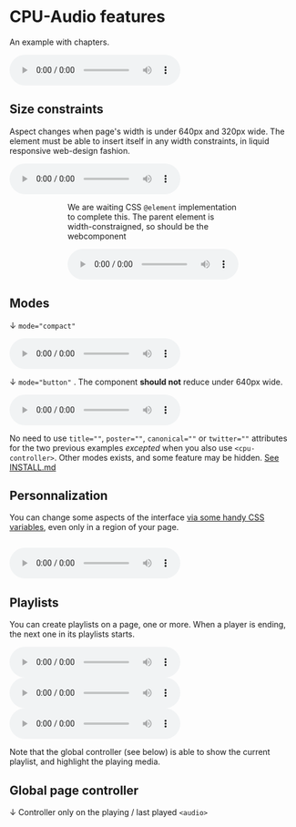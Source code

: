 CPU-Audio features
==================

An example with chapters.

<!-- calling the webcomponent -->
<cpu-audio
    title="Ex0085 Le Mystère Enigma"
    poster="https://cpu.dascritch.net/public/Images/Emissions/.1805-Ex0085-Enigma_m.jpg"
    canonical="https://cpu.dascritch.net/post/2018/05/17/Ex0085-Histoires-de-la-cryptographie%2C-2%C3%A8me-partie-%3A-Le-myst%C3%A8re-d-Enigma"
    twitter="@cpuprogramme">
    <!-- Pour des raisons  de compatibilité arrière, il *faut* garder la balise <audio controls> dans la déclaration. -->
    <audio controls id="emission">
        <source src="https://dascritch.net/vrac/Emissions/CPU/0085-CPU%2817-05-18%29.ogg" type="audio/ogg">
        <source src="https://dascritch.net/vrac/Emissions/CPU/podcast/0085-CPU%2817-05-18%29.mp3" type="audio/mpeg">
        <track kind="chapters" src="./tests-assets/chapters-ex0085.vtt" default>
    </audio>
    <!-- {% include no_component_message.html %} -->
</cpu-audio>

<!--p class="cpu-audio-without-webcomponents">
    Chapters (↓ This section for demo purposes is static, not generated, and only for old browsers) :
</p>
<ol class="cpu-audio-without-webcomponents">
    <li>
        <a href="#emission&amp;t=1m17s">Bonjour à toi, Enfant du Futur Immédiat : Des chiffres et des lettres —  (1:17)</a>
    </li>
    <li>
        <a href="#emission&amp;t=6m28s">Lexique : Casser un chiffrement — (6:28)</a>
    </li>
    <li>
        <a href="#emission&amp;t=9m16s">♪ The Limp Twins - <em>If it ain't broke... Break it !</em> — (9:16)</a>
    </li>
    <li>
        <a href="#emission&amp;t=12m45s">Plantage : La chute de l'Empire du chiffre Allemand — (12:45)</a>
    </li>
    <li>
        <a href="#emission&amp;t=20m45s">Artefact du passé : La machine Enigma —
        (20:45)</a>
    </li>
    <li>
        <a href="#emission&amp;t=29m22s">♪ Clair obscur - <em>Es war</em> —
        (29:22)</a>
    </li>
    <li>
        <a href="#emission&amp;t=33m19s">Histoire : Les génies du Biuro Szyfrów —
        (33:19)</a>
    </li>
    <li>
        <a href="#emission&amp;t=38m35s">Ainsi naquit : Benchley Park, le premier campus technologique —
        (38:35)</a>
    </li>
    <li>
        <a href="#emission&amp;t=47m27s">♪ Alexandre Desplat - <em>The imitation game (opening)</em> —
        (47:27)</a>
    </li>
    <li>
        <a href="#emission&amp;t=50m3s">Le gourou : Alan Turing —
        (50:03)</a>
    </li>
</ol -->


Size constraints
----------------

Aspect changes when page's width is under 640px and 320px wide. The element must be able to insert itself in any width constraints, in liquid responsive web-design fashion.

<cpu-audio 
    title="Au carnaval avec Samba Résille (2003)"
    poster="https://dascritch.net/vrac/.blog2/entendu/.1404-SambaResille_m.jpg"
    canonical="https://dascritch.net/post/2014/04/08/Au-Carnaval-avec-Samba-R%C3%A9sille"
    twitter="@dascritch">
    <audio controls id="live">
        <source src="https://dascritch.net/vrac/sonores/podcast/1404-SambaResille2003.mp3" type="audio/mpeg">
    </audio>
</cpu-audio>


<div style="max-width:300px;margin :0 auto;">
    <p>We are waiting CSS <code>@element</code> implementation to complete this. The parent element is width-constraigned, so should be the webcomponent</p>
    <cpu-audio 
        title="Montage worst of SWE 2009"
        poster="https://dascritch.net/vrac/.blog2/radio/swe-saison5.png"
        canonical="https://dascritch.net/post/2010/01/02/Supplement-Week-End-samedi-2-Janvier-2010"
        twitter="@dascritch"
        >
        <audio controls id="live">
            <source src="https://dascritch.net/vrac/Emissions/Speciales/podcast/100105-MontageWorstOfSWE2009.mp3" type="audio/mpeg">
        </audio>
    </cpu-audio>
</div>


Modes
-----

↓ `mode="compact"` 

<cpu-audio  mode="compact"
    canonical="https://dascritch.net/post/2016/12/27/35-ans-de-Radio-FMR%2C-et-elle-dure-encore"
    title="35 ans de Radio FMR, et elle dure encore"
    poster="https://dascritch.net/vrac/.blog2/radio/.1612-FMR-35ans_t.jpg">
    <audio controls id="b1">
        <source src="https://dascritch.net/vrac/Emissions/Speciales/podcast/1612-35ans-RadioFMR.mp3" type="audio/mpeg">
    </audio>
</cpu-audio>

↓ `mode="button"` . The component **should not** reduce under 640px wide. 

<cpu-audio mode="button">
    <audio controls id="b2">
        <source src="https://dascritch.net/vrac/sonores/podcast/1404-SambaResille2003.mp3" type="audio/mpeg">
    </audio>
</cpu-audio>


No need to use `title=""`, `poster=""`, `canonical=""` or `twitter=""` attributes for the two previous examples _excepted_ when you also use `<cpu-controller>`. Other modes exists, and some feature may be hidden. [See INSTALL.md](INSTALL.md)


Personnalization
----------------

You can change some aspects of the interface [via some handy CSS variables](https://dascritch.github.io/cpu-audio/INSTALL.html#personnalization-via-css-variables), even only in a region of your page.

<div id="personnalization-demo">
<pre><style class="showcode" scoped contenteditable>/* you can edit to test it right now */
    #personnalization-demo {
        --cpu-background : yellow;
        --cpu-color : green;
        --cpu-playing-background : yellow;
        --cpu-playing-color : green;
    }
</style></pre>

<cpu-audio
        title="Au carnaval avec Samba Résille (2003)"
        poster="https://dascritch.net/vrac/.blog2/entendu/.1404-SambaResille_m.jpg"
        canonical="https://dascritch.net/post/2014/04/08/Au-Carnaval-avec-Samba-R%C3%A9sille"
    >
    <audio controls id="p1">
        <source src="https://dascritch.net/vrac/sonores/podcast/1404-SambaResille2003.mp3" type="audio/mpeg">
    </audio>
</cpu-audio>
</div>


Playlists
---------

You can create playlists on a page, one or more. When a player is ending, the next one in its playlists starts.

<cpu-audio 
    playlist="demo"
    title="micro @HalluFMR #36 : Placebo"
    poster="https://dascritch.net/vrac/.blog2/radio/.1409-Hallucinarium-FMR_s.jpg"
    canonical="https://dascritch.net/post/2015/05/27/micro-%40HalluFMR-36-%3A-Placebo">
    <audio controls id="pl1">
        <source src="https://dascritch.net/vrac/Emissions/AtHalluFMR/podcast/36-AtHalluFMR%2827-05-15%29.mp3" type="audio/mpeg">
    </audio>
</cpu-audio>
<cpu-audio
    playlist="demo"
    title="micro @HalluFMR #38 : Sensationnel"
    poster="https://dascritch.net/vrac/.blog2/radio/1411-AtHalluFmr/.1505-PassageF3_m.jpg"
    canonical="https://dascritch.net/post/2015/06/10/micro-%40HalluFMR-38-%3A-Sensationnel">
    <audio controls id="pl2">
        <source src="http://dascritch.net/vrac/Emissions/AtHalluFMR/podcast/38-AtHalluFMR(10-06-15).mp3" type="audio/mpeg">
    </audio>
</cpu-audio>
<cpu-audio
    playlist="demo"
    title="micro @HalluFMR #40 : Conditions Générales"
    poster="https://dascritch.net/vrac/.blog2/radio/.1409-Hallucinarium-FMR_s.jpg"
    canonical="https://dascritch.net/post/2015/06/24/micro-%40HalluFMR-40-%3A-Conditions-G%C3%A9n%C3%A9rales">
    <audio controls id="pl3">
        <source src="http://dascritch.net/vrac/Emissions/AtHalluFMR/podcast/40-AtHalluFMR(24-06-15).mp3" type="audio/mpeg">
    </audio>
</cpu-audio>

Note that the global controller (see below) is able to show the current playlist, and highlight the playing media.


Global page controller
----------------------

↓ Controller only on the playing / last played `<audio>`

<cpu-controller>
</cpu-controller>


<!-- {% include footer.html %} -->
